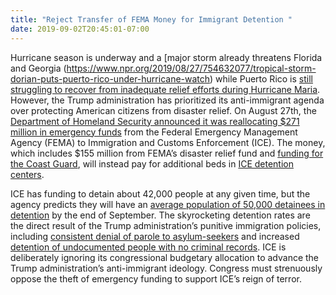 ```yaml
---
title: "Reject Transfer of FEMA Money for Immigrant Detention "
date: 2019-09-02T20:45:01-07:00
---
```

Hurricane season is underway and a [major storm already threatens Florida and Georgia (https://www.npr.org/2019/08/27/754632077/tropical-storm-dorian-puts-puerto-rico-under-hurricane-watch) while Puerto Rico is [still struggling to recover from inadequate relief efforts during Hurricane Maria](https://www.vox.com/2019/8/28/20836650/puerto-rico-dorian-hurricane-tropical-storm). However, the Trump administration has prioritized its anti-immigrant agenda over protecting American citizens from disaster relief. On August 27th, the [Department of Homeland Security announced it was reallocating $271 million in emergency funds](https://www.npr.org/2019/08/27/754838143/as-puerto-rico-braces-for-storm-dhs-fema-to-move-271-million-to-border-operation) from the Federal Emergency Management Agency (FEMA) to Immigration and Customs Enforcement (ICE). The money, which includes $155 million from FEMA’s disaster relief fund and [funding for the Coast Guard](https://www.documentcloud.org/documents/6354580-DHS-FY-2019-Southwest-Border-Emergency-Transfer.html), will instead pay for additional beds in [ICE detention centers](https://www.theatlantic.com/ideas/archive/2019/07/border-facilities/593239/).

ICE has funding to detain about 42,000 people at any given time, but the agency predicts they will have an [average population of 50,000 detainees in detention](https://www.buzzfeednews.com/article/hamedaleaziz/the-trump-administration-is-taking-millions-from-fema-to) by the end of September. The skyrocketing detention rates are the direct result of the Trump administration’s punitive immigration policies, including [consistent denial of parole to asylum-seekers](https://www.wsj.com/articles/trumps-bad-immigration-math-11564526852) and increased [detention of undocumented people with no criminal records](https://psmag.com/news/ice-is-detaining-more-people-than-ever-and-for-longer). ICE is deliberately ignoring its congressional budgetary allocation to advance the Trump administration’s anti-immigrant ideology. Congress must strenuously oppose the theft of emergency funding to support ICE’s reign of terror.
